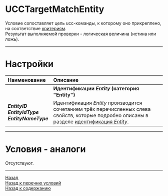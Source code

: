 # **UCCTargetMatchEntity**

Условие сопоставляет цель ucc-команды, к которому оно прикреплено, на соответствие [критериям](#ref-EntityIdentification).<br/>
Результат выполняемой проверки - логическая величина (истина или ложь).

---

# **Настройки**

| **Наименование** | **Описание** 
|:-----------------|:-------------
|| <a name ="ref-EntityIdentification"></a>**Идентификации *Entity* (категория "Entity")**
|<a name ="ref-EntityID">***EntityID***</a><br/><a name ="ref-EntityIdType">***EntityIdType***</a><br/><a name ="ref-EntityNameType">***EntityNameType***</a><!--<br/><a name ="ref-EntityID">***EntitySetType***</a>--> | Идентификация *Entity* производится сочетанием <!--четырех-->трёх перечисленных слева свойств, которые подробно описаны в разделе [идентификация *Entity*](../../General/EntityIdentification-RU.md).

<!---

# **Примеры**-->

---

# **Условия - аналоги**
Отсутствуют.

---

<a href="javascript:history.back()">Назад</a>  
[Назад к перечню условий](../EntityTools-UccExtensions-RU.md#Условия)  
[Назад к содержанию](../EntityTools-UccExtensions-RU.md#Команды)